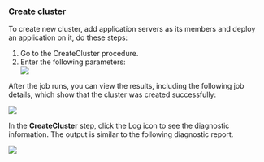 <h3>Create cluster</h3>
                <p>To create new cluster, add application servers as its members and deploy an application on it, do these steps:</p>
                <ol>
                    <li>Go to the CreateCluster procedure.</li>
                    <li> Enter the following parameters: </li><img src="../../plugins/EC-WebSphere/images/CreateCluster/EC-WebSphereCreateCluster2.png" />
                </ol>
                <p>After the job runs, you can view the results, including the following job details, which show that
                the cluster was created successfully:</p>
                <img src="../../plugins/EC-WebSphere/images/CreateCluster/EC-WebSphereCreateCluster3.png" />
                <p>In the <b>CreateCluster</b> step, click the Log icon
                to see the diagnostic information. The output is similar to
                the following diagnostic
                report.</p>
                <img src="../../plugins/EC-WebSphere/images/CreateCluster/EC-WebSphereCreateCluster4.png" />